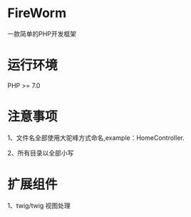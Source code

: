 # FireWorm
 一款简单的PHP开发框架

# 运行环境

PHP >= 7.0

# 注意事项

1、文件名全部使用大驼峰方式命名,example：HomeController.

2、所有目录以全部小写

# 扩展组件

1、twig/twig 视图处理